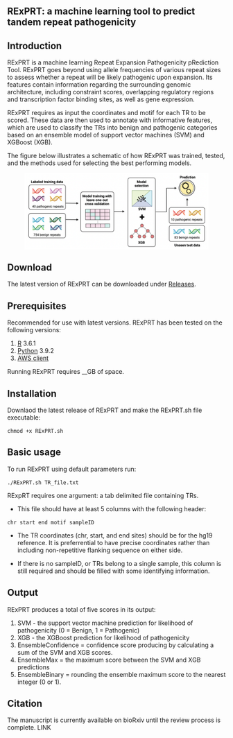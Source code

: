 ## RExPRT: a machine learning tool to predict tandem repeat pathogenicity

## Introduction

RExPRT is a machine learning Repeat Expansion Pathogenicity pRediction Tool. RExPRT goes beyond using allele frequencies of various repeat sizes to assess whether a repeat will be likely pathogenic upon expansion. Its features contain information regarding the surrounding genomic architecture, including constraint scores, overlapping regulatory regions and transcription factor binding sites, as well as gene expression. 

RExPRT requires as input the coordinates and motif for each TR to be scored. These data are then used to annotate with informative features, which are used to classify the TRs into benign and pathogenic categories based on an ensemble model of support vector machines (SVM) and XGBoost (XGB). 

The figure below illustrates a schematic of how RExPRT was trained, tested, and the methods used for selecting the best performing models.

<figure>
  <p align="center">
  <img src="Figures/Fig1.png" width="700" align="center">
  </p>
</figure>


## Download

The latest version of RExPRT can be downloaded under [Releases](https://github.com/ZuchnerLab/RExPRT/releases).


## Prerequisites

Recommended for use with latest versions. RExPRT has been tested on the following versions:
1. [R](https://www.r-project.org) 3.6.1
2. [Python](https://www.python.org/downloads/) 3.9.2
3. [AWS client](http://docs.amazonworkspaces.com/qs_download_client.html)

Running RExPRT requires __GB of space.


## Installation

Downlaod the latest release of RExPRT and make the RExPRT.sh file executable:

```
chmod +x RExPRT.sh
```


## Basic usage

To run RExPRT using default parameters run:

```
./RExPRT.sh TR_file.txt
```

RExpRT requires one argument: a tab delimited file containing TRs. 

* This file should have at least 5 columns with the following header:

```
chr start end motif sampleID
```

* The TR coordinates (chr, start, and end sites) should be for the hg19 reference. It is preferrential to have precise coordinates rather than including non-repetitive flanking sequence on either side.

* If there is no sampleID, or TRs belong to a single sample, this column is still required and should be filled with some identifying information. 


## Output
RExPRT produces a total of five scores in its output:
1. SVM - the support vector machine prediction for likelihood of pathogenicity (0 = Benign, 1 = Pathogenic)
2. XGB - the XGBoost prediction for likelihood of pathogenicity
3. EnsembleConfidence = confidence score producing by calculating a sum of the SVM and XGB scores.
5. EnsembleMax = the maximum score between the SVM and XGB predictions
4. EnsembleBinary = rounding the ensemble maximum score to the nearest integer (0 or 1).


## Citation
The manuscript is currently available on bioRxiv until the review process is complete.
LINK
